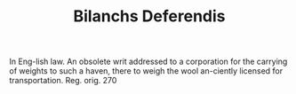 ---
title: Bilanchs Deferendis
letter: B
permalink: "/definitions/bilanchs-deferendis.html"
body: In Eng-lish law. An obsolete writ addressed to a corporation for the carrying
  of weights to such a haven, there to weigh the wool an-ciently licensed for transportation.
  Reg. orig. 270
published_at: '2018-07-07'
source: Black's Law Dictionary
layout: post
---